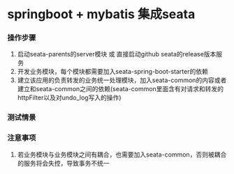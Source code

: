 # springboot + mybatis 集成seata
### 操作步骤
1. 启动seata-parents的server模块 或 直接启动github seata的release版本服务
2. 开发业务模块，每个模块都需要加入seata-spring-boot-starter的依赖
3. 建立该应用的负责转发的业务统一处理模块，加入seata-common的内容或者建立和seata-common之间的依赖(seata-common里面含有对请求和转发的httpFilter以及对undo_log写入的操作)

### 测试情景


### 注意事项
1. 若业务模块与业务模块之间有耦合，也需要加入seata-common，否则被耦合的服务将会失控，导致事务不统一
